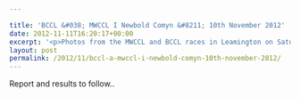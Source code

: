 ```yaml
---

title: 'BCCL &#038; MWCCL I Newbold Comyn &#8211; 10th November 2012'
date: 2012-11-11T16:20:17+00:00
excerpt: '<p>Photos from the MWCCL and BCCL races in Leamington on Saturday...</p>'
layout: post
permalink: /2012/11/bccl-a-mwccl-i-newbold-comyn-10th-november-2012/
---
```

Report and results to follow..</p>